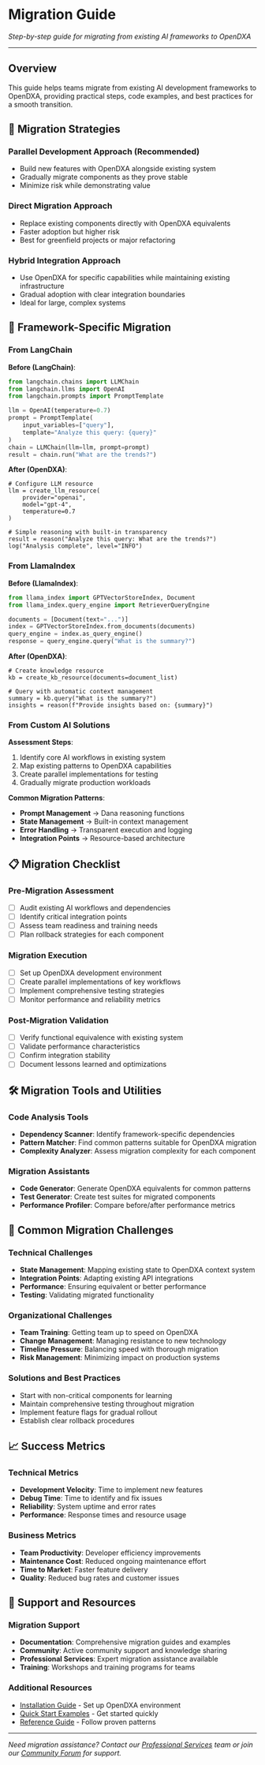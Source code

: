 # Migration Guide

*Step-by-step guide for migrating from existing AI frameworks to OpenDXA*

---

## Overview

This guide helps teams migrate from existing AI development frameworks to OpenDXA, providing practical steps, code examples, and best practices for a smooth transition.

## 🎯 Migration Strategies

### Parallel Development Approach (Recommended)
- Build new features with OpenDXA alongside existing system
- Gradually migrate components as they prove stable
- Minimize risk while demonstrating value

### Direct Migration Approach
- Replace existing components directly with OpenDXA equivalents
- Faster adoption but higher risk
- Best for greenfield projects or major refactoring

### Hybrid Integration Approach
- Use OpenDXA for specific capabilities while maintaining existing infrastructure
- Gradual adoption with clear integration boundaries
- Ideal for large, complex systems

## 🔄 Framework-Specific Migration

### From LangChain

**Before (LangChain)**:
```python
from langchain.chains import LLMChain
from langchain.llms import OpenAI
from langchain.prompts import PromptTemplate

llm = OpenAI(temperature=0.7)
prompt = PromptTemplate(
    input_variables=["query"],
    template="Analyze this query: {query}"
)
chain = LLMChain(llm=llm, prompt=prompt)
result = chain.run("What are the trends?")
```

**After (OpenDXA)**:
```dana
# Configure LLM resource
llm = create_llm_resource(
    provider="openai", 
    model="gpt-4",
    temperature=0.7
)

# Simple reasoning with built-in transparency
result = reason("Analyze this query: What are the trends?")
log("Analysis complete", level="INFO")
```

### From LlamaIndex

**Before (LlamaIndex)**:
```python
from llama_index import GPTVectorStoreIndex, Document
from llama_index.query_engine import RetrieverQueryEngine

documents = [Document(text="...")]
index = GPTVectorStoreIndex.from_documents(documents)
query_engine = index.as_query_engine()
response = query_engine.query("What is the summary?")
```

**After (OpenDXA)**:
```dana
# Create knowledge resource
kb = create_kb_resource(documents=document_list)

# Query with automatic context management
summary = kb.query("What is the summary?")
insights = reason(f"Provide insights based on: {summary}")
```

### From Custom AI Solutions

**Assessment Steps**:
1. Identify core AI workflows in existing system
2. Map existing patterns to OpenDXA capabilities
3. Create parallel implementations for testing
4. Gradually migrate production workloads

**Common Migration Patterns**:
- **Prompt Management** → Dana reasoning functions
- **State Management** → Built-in context management
- **Error Handling** → Transparent execution and logging
- **Integration Points** → Resource-based architecture

## 📋 Migration Checklist

### Pre-Migration Assessment
- [ ] Audit existing AI workflows and dependencies
- [ ] Identify critical integration points
- [ ] Assess team readiness and training needs
- [ ] Plan rollback strategies for each component

### Migration Execution
- [ ] Set up OpenDXA development environment
- [ ] Create parallel implementations of key workflows
- [ ] Implement comprehensive testing strategies
- [ ] Monitor performance and reliability metrics

### Post-Migration Validation
- [ ] Verify functional equivalence with existing system
- [ ] Validate performance characteristics
- [ ] Confirm integration stability
- [ ] Document lessons learned and optimizations

## 🛠️ Migration Tools and Utilities

### Code Analysis Tools
- **Dependency Scanner**: Identify framework-specific dependencies
- **Pattern Matcher**: Find common patterns suitable for OpenDXA migration
- **Complexity Analyzer**: Assess migration complexity for each component

### Migration Assistants
- **Code Generator**: Generate OpenDXA equivalents for common patterns
- **Test Generator**: Create test suites for migrated components
- **Performance Profiler**: Compare before/after performance metrics

## 🚨 Common Migration Challenges

### Technical Challenges
- **State Management**: Mapping existing state to OpenDXA context system
- **Integration Points**: Adapting existing API integrations
- **Performance**: Ensuring equivalent or better performance
- **Testing**: Validating migrated functionality

### Organizational Challenges
- **Team Training**: Getting team up to speed on OpenDXA
- **Change Management**: Managing resistance to new technology
- **Timeline Pressure**: Balancing speed with thorough migration
- **Risk Management**: Minimizing impact on production systems

### Solutions and Best Practices
- Start with non-critical components for learning
- Maintain comprehensive testing throughout migration
- Implement feature flags for gradual rollout
- Establish clear rollback procedures

## 📈 Success Metrics

### Technical Metrics
- **Development Velocity**: Time to implement new features
- **Debug Time**: Time to identify and fix issues
- **Reliability**: System uptime and error rates
- **Performance**: Response times and resource usage

### Business Metrics
- **Team Productivity**: Developer efficiency improvements
- **Maintenance Cost**: Reduced ongoing maintenance effort
- **Time to Market**: Faster feature delivery
- **Quality**: Reduced bug rates and customer issues

## 🤝 Support and Resources

### Migration Support
- **Documentation**: Comprehensive migration guides and examples
- **Community**: Active community support and knowledge sharing
- **Professional Services**: Expert migration assistance available
- **Training**: Workshops and training programs for teams

### Additional Resources
- [Installation Guide](installation.md) - Set up OpenDXA environment
- [Quick Start Examples](../recipes/first-agent.md) - Get started quickly
- [Reference Guide](../reference/README.md) - Follow proven patterns

---

*Need migration assistance? Contact our [Professional Services](../../for-evaluators/adoption-guide/professional-services.md) team or join our [Community Forum](https://community.opendxa.ai) for support.*